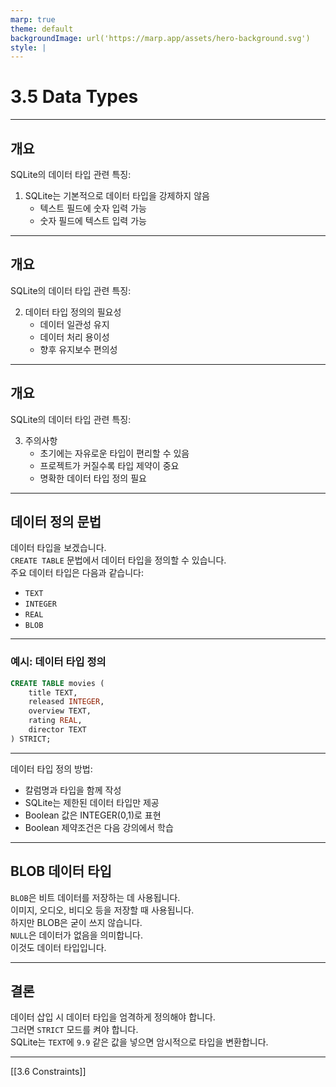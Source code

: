 ```yaml
---
marp: true
theme: default
backgroundImage: url('https://marp.app/assets/hero-background.svg')
style: |
---
```


# 3.5 Data Types

---

## 개요

SQLite의 데이터 타입 관련 특징:

1. SQLite는 기본적으로 데이터 타입을 강제하지 않음
   - 텍스트 필드에 숫자 입력 가능
   - 숫자 필드에 텍스트 입력 가능

---

## 개요

SQLite의 데이터 타입 관련 특징:

2. 데이터 타입 정의의 필요성
   - 데이터 일관성 유지
   - 데이터 처리 용이성
   - 향후 유지보수 편의성

---

## 개요

SQLite의 데이터 타입 관련 특징:

3. 주의사항
   - 초기에는 자유로운 타입이 편리할 수 있음
   - 프로젝트가 커질수록 타입 제약이 중요
   - 명확한 데이터 타입 정의 필요

---

## 데이터 정의 문법

데이터 타입을 보겠습니다.  
`CREATE TABLE` 문법에서 데이터 타입을 정의할 수 있습니다.  
주요 데이터 타입은 다음과 같습니다:

- `TEXT`
- `INTEGER`
- `REAL`
- `BLOB`

---

### 예시: 데이터 타입 정의

```sql
CREATE TABLE movies (
    title TEXT,
    released INTEGER,
    overview TEXT,
    rating REAL,
    director TEXT
) STRICT;
```

---

데이터 타입 정의 방법:

- 칼럼명과 타입을 함께 작성
- SQLite는 제한된 데이터 타입만 제공
- Boolean 값은 INTEGER(0,1)로 표현
- Boolean 제약조건은 다음 강의에서 학습

---

## BLOB 데이터 타입

`BLOB`은 비트 데이터를 저장하는 데 사용됩니다.  
이미지, 오디오, 비디오 등을 저장할 때 사용됩니다.  
하지만 BLOB은 굳이 쓰지 않습니다.  
`NULL`은 데이터가 없음을 의미합니다.  
이것도 데이터 타입입니다.

---

## 결론

데이터 삽입 시 데이터 타입을 엄격하게 정의해야 합니다.  
그러면 `STRICT` 모드를 켜야 합니다.  
SQLite는 `TEXT`에 `9.9` 같은 값을 넣으면 암시적으로 타입을 변환합니다.

---

[[3.6 Constraints]]
